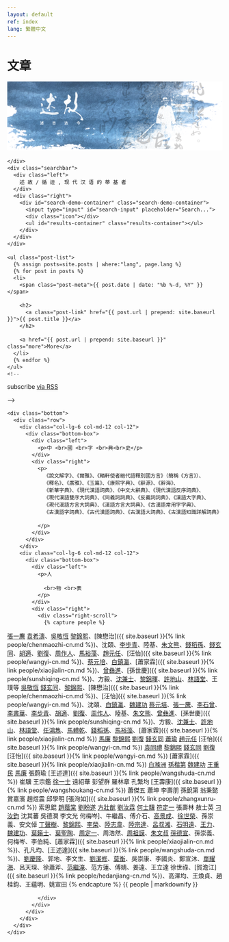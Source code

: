 ```yaml
---
layout: default
ref: index
lang: 繁體中文
---
```


<div class="home-page">

  <div class="container">
    <h1 class="page-heading">文章</h1>
    <div class="home-banner">
      <img alt="" src="/assets/images/banner.png">

    </div>
    <div class="searchbar">
      <div class="left">
        述 故 / 循 迹 , 现 代 汉 语 的 蒂 基 者
      </div>
      <div class="right">
        <div id="search-demo-container" class="search-demo-container">
          <input type="input" id="search-input" placeholder="Search...">
          <div class="icon"></div>
          <ul id="results-container" class="results-container"></ul>
        </div>
      </div>
    </div>

    <ul class="post-list">
      {% assign posts=site.posts | where:"lang", page.lang %}
      {% for post in posts %}
      <li>
        <span class="post-meta">{{ post.date | date: "%b %-d, %Y" }}</span>

        <h2>
          <a class="post-link" href="{{ post.url | prepend: site.baseurl }}">{{ post.title }}</a>
        </h2>

        <a href="{{ post.url | prepend: site.baseurl }}" class="more">More</a>
      </li>
      {% endfor %}
    </ul>
    <!--
  <p class="rss-subscribe">subscribe <a href="{{ "/feed.xml" | prepend: site.baseurl }}">via RSS</a></p> -->


    <div class="bottom">
      <div class="row">
        <div class="col-lg-6 col-md-12 col-12">
          <div class="bottom-box">
            <div class="left">
              <p>中 <br>國 <br>字 <br>典<br>史</p>
            </div>
            <div class="right">
              <p>
                《說文解字》、《爾雅》、《輏軒使者絕代語釋別國方言》（簡稱《方言》）、
                《釋名》、《廣雅》、《玉篇》、《康熙字典》、《辭源》、《辭海》、
                《新華字典》、《現代漢語詞典》、《中文大辭典》、《現代漢語反序詞典》、
                《現代漢語雙序大詞典》、《同義詞詞典》、《反義詞詞典》、《漢語大字典》、
                《現代漢語方言大詞典》、《漢語方言大詞典》、《古漢語常用字字典》、
                《古漢語字詞典》、《古代漢語詞典》、《古漢語大詞典》、《古漢語知識詳解詞典》

              </p>
            </div>
          </div>
        </div>
        <div class="col-lg-6 col-md-12 col-12">
          <div class="bottom-box">
            <div class="left">
              <p>人

                <br>物 <br>表
              </p>
            </div>
            <div class="right">
              <div class="right-scroll">
                {% capture people %}


[張一麐](https://baike.baidu.com/item/張一麐)
[袁希濤](https://baike.baidu.com/item/袁希濤)、[吳敬恆](https://baike.baidu.com/item/吳敬恆)
[黎錦熙](https://baike.baidu.com/item/黎錦熙)、[陳懋治]({{ site.baseurl }}{% link people/chenmaozhi-cn.md %})、沈頤、[李步青](https://baike.baidu.com/item/李步青)、陸基、[朱文熊](https://baike.baidu.com/item/朱文熊)、[錢稻孫](https://baike.baidu.com/item/錢稻孫)、[錢玄同](https://baike.baidu.com/item/錢玄同)、[胡適](https://baike.baidu.com/item/胡適)、[劉復](https://baike.baidu.com/item/劉復)、[周作人](https://baike.baidu.com/item/周作人)、[馬裕藻](https://baike.baidu.com/item/馬裕藻)、[趙元任](https://baike.baidu.com/item/趙元任)、[汪怡]({{ site.baseurl }}{% link people/wangyi-cn.md %})、[蔡元培](https://baike.baidu.com/item/蔡元培/119206)、[白鎮瀛](https://baike.baidu.com/item/白滌洲)、[蕭家霖]({{ site.baseurl }}{% link people/xiaojialin-cn.md %})、[曾彝進](https://baike.baidu.com/item/曾彝進)、[孫世慶]({{ site.baseurl }}{% link people/sunshiqing-cn.md %})、方毅、[沈兼士](https://baike.baidu.com/item/沈兼士)、[黎錦暉](https://baike.baidu.com/item/黎錦暉)、[許地山](https://baike.baidu.com/item/許地山)、[林語堂](https://baike.baidu.com/item/林語堂)、王璞等
[吳敬恆](https://baike.baidu.com/item/吳敬恆)
[錢玄同](https://baike.baidu.com/item/錢玄同)、[黎錦熙](https://baike.baidu.com/item/黎錦熙)、[陳懋治]({{ site.baseurl }}{% link people/chenmaozhi-cn.md %})、[汪怡]({{ site.baseurl }}{% link people/wangyi-cn.md %})、沈頤、[白鎮瀛](https://baike.baidu.com/item/白滌洲)、[魏建功](https://baike.baidu.com/item/魏建功/1116970)
[蔡元培](https://baike.baidu.com/item/蔡元培/119206)、[張一麐](https://baike.baidu.com/item/張一麐)、[李石曾](https://baike.baidu.com/item/李石曾)、[李書華](https://baike.baidu.com/item/李書華)、[李步青](https://baike.baidu.com/item/李步青)、[胡適](https://baike.baidu.com/item/胡適)、[劉復](https://baike.baidu.com/item/劉復)、[周作人](https://baike.baidu.com/item/周作人)、陸基、[朱文熊](https://baike.baidu.com/item/朱文熊)、[曾彝進](https://baike.baidu.com/item/曾彝進)、[孫世慶]({{ site.baseurl }}{% link people/sunshiqing-cn.md %})、方毅、[沈兼士](https://baike.baidu.com/item/沈兼士)、[許地山](https://baike.baidu.com/item/許地山)、[林語堂](https://baike.baidu.com/item/林語堂)、[任鴻雋](https://baike.baidu.com/item/任鴻雋)、[馬體乾](https://baike.baidu.com/item/馬體乾)、[錢稻孫](https://baike.baidu.com/item/錢稻孫)、[馬裕藻](https://baike.baidu.com/item/馬裕藻)、[蕭家霖]({{ site.baseurl }}{% link people/xiaojialin-cn.md %})
[馬廉](https://baike.baidu.com/item/馬廉)
[黎錦熙](https://baike.baidu.com/item/黎錦熙)
[劉復](https://baike.baidu.com/item/劉復)
[錢玄同](https://baike.baidu.com/item/錢玄同)
[蕭瑜](https://baike.baidu.com/item/蕭瑜)
[趙元任](https://baike.baidu.com/item/趙元任)
[汪怡]({{ site.baseurl }}{% link people/wangyi-cn.md %})
[袁同禮](https://baike.baidu.com/item/袁同禮)
[黎錦熙](https://baike.baidu.com/item/黎錦熙)
[錢玄同](https://baike.baidu.com/item/錢玄同)
[劉復](https://baike.baidu.com/item/劉復)
[汪怡]({{ site.baseurl }}{% link people/wangyi-cn.md %})
[蕭家霖]({{ site.baseurl }}{% link people/xiaojialin-cn.md %})
[白滌洲](https://baike.baidu.com/item/白滌洲)
[孫楷第](https://baike.baidu.com/item/孫楷第)
[魏建功](https://baike.baidu.com/item/魏建功/1116970)
[王重民](https://baike.baidu.com/item/王重民)
[馬廉](https://baike.baidu.com/item/馬廉)
張蔚瑜
[王述達]({{ site.baseurl }}{% link people/wangshuda-cn.md %})
崔驥
王宗鑑
[徐一士](https://baike.baidu.com/item/徐一士)
遠紹華
彭望群
羅林章
孔繁均
[王壽康]({{ site.baseurl }}{% link people/wangshoukang-cn.md %})
蕭傑五
蕭坤
李壽朋
孫銳第
翁秉懿
賞嘉濱
趙煜震
邱學明
[張洵如]({{ site.baseurl }}{% link people/zhangxunru-cn.md %})
索思錕
[趙蔭棠](https://baike.baidu.com/item/趙蔭棠)
[劉盼遂](https://baike.baidu.com/item/劉盼遂)
[方壯猷](https://baike.baidu.com/item/方壯猷)
[劉汝霖](https://baike.baidu.com/item/劉汝霖)
[何士驥](https://baike.baidu.com/item/何士驥)
[符定一](https://baike.baidu.com/item/符定一)
張壽林
敖士英
[刁汝鈞](https://baike.baidu.com/item/刁汝鈞)
沈其蕃
吳德潤
李文光
何梅岑]、牛繼昌、傅介石、[高景成](https://baike.baidu.com/item/高景成)、[徐世榮](https://baike.baidu.com/item/徐世榮/1142033)、孫崇義、安文倬
[丁聲樹](https://baike.baidu.com/item/丁聲樹)、[黎錦熙](https://baike.baidu.com/item/黎錦熙)、[李榮](https://baike.baidu.com/item/李榮/132357)、[陸志韋](https://baike.baidu.com/item/陸志韋)、[陸宗達](https://baike.baidu.com/item/陸宗達)、[呂叔湘](https://baike.baidu.com/item/呂叔湘)、[石明遠](https://baike.baidu.com/item/石明遠)、[王力](https://baike.baidu.com/item/王力/3888)、[魏建功](https://baike.baidu.com/item/魏建功/1116970)、[葉籟士](https://baike.baidu.com/item/葉籟士)、[葉聖陶](https://baike.baidu.com/item/葉聖陶)、[周定一](https://baike.baidu.com/item/周定一/5825154)、周浩然、[周祖謨](https://baike.baidu.com/item/周祖謨)、[朱文叔](https://baike.baidu.com/item/朱文叔)
[孫德宣](https://baike.baidu.com/item/孫德宣)、孫崇義、何梅岑、李伯純、[蕭家霖]({{ site.baseurl }}{% link people/xiaojialin-cn.md %})、孔凡均、[王述達]({{ site.baseurl }}{% link people/wangshuda-cn.md %})、[劉慶隆](https://baike.baidu.com/item/劉慶隆)、郭地、李文生、[劉潔修](https://baike.baidu.com/item/劉潔修)、[莫衡](https://baike.baidu.com/item/莫衡/5404038)、吳崇康、李國炎、鄭宣沐、[單耀海](https://baike.baidu.com/item/單耀海)、呂天琛、徐蕭斧、[范繼淹](https://baike.baidu.com/item/范繼淹)、范方蓮、傅婧、姜遠、王立達
徐世祿、[賀澹江]({{ site.baseurl }}{% link people/hedanjiang-cn.md %})、高澤均、王煥貞、趙桂鈞、王蘊明、姚宣田
                {% endcapture %}
                {{ people | markdownify }}

              </div>
            </div>
          </div>
        </div>
      </div>
    </div>
  </div>
</div>

<script src="{{ site.baseurl }}/assets/js/simple-jekyll-search.js"></script>

<script>
  window.simpleJekyllSearch = new SimpleJekyllSearch({
    searchInput: document.getElementById('search-input'),
    resultsContainer: document.getElementById('results-container'),
    json: '{{ site.baseurl }}/search-tw.json',
    searchResultTemplate: '<li><a href="{url}?query={query}" title="{desc}">{title}</a></li>',
    noResultsText: '<li>No results found.</li>',
    limit: 10,
    fuzzy: false,
    exclude: ['Welcome']
  })
</script>